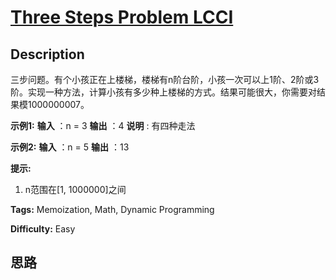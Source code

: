 # [Three Steps Problem LCCI][title]

## Description

三步问题。有个小孩正在上楼梯，楼梯有n阶台阶，小孩一次可以上1阶、2阶或3阶。实现一种方法，计算小孩有多少种上楼梯的方式。结果可能很大，你需要对结果模1000000007。

**示例1:**
            **输入** ：n = 3     **输出** ：4    **说明** : 有四种走法    

**示例2:**
            **输入** ：n = 5    **输出** ：13    

**提示:**

  1. n范围在[1, 1000000]之间


**Tags:** Memoization, Math, Dynamic Programming

**Difficulty:** Easy

## 思路

[title]: https://leetcode-cn.com/problems/three-steps-problem-lcci
